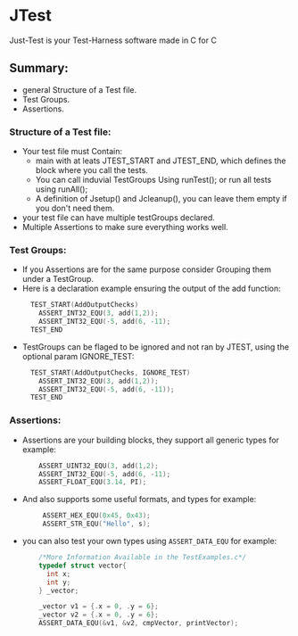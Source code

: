 # JTest
Just-Test is your Test-Harness software made in C for C

## Summary:
  - general Structure of a Test file.
  - Test Groups.
  - Assertions.
### Structure of a Test file:
  - Your test file must Contain:
      - main with at leats JTEST_START and JTEST_END, which defines the block where you call the tests.
      - You can call induvial TestGroups Using runTest(<testGroup>); or run all tests using runAll();
      - A definition of Jsetup() and Jcleanup(), you can leave them empty if you don't need them.
  - your test file can have multiple testGroups declared.
  - Multiple Assertions to make sure everything works well.
### Test Groups:
  - If you Assertions are for the same purpose consider Grouping them under a TestGroup.
  - Here is a declaration example ensuring the output of the add function:
      ```C
        TEST_START(AddOutputChecks)
          ASSERT_INT32_EQU(3, add(1,2));
          ASSERT_INT32_EQU(-5, add(6, -11);
        TEST_END
      ```
  - TestGroups can be flaged to be ignored and not ran by JTEST, using the optional param IGNORE_TEST:
      ```C
        TEST_START(AddOutputChecks, IGNORE_TEST)
          ASSERT_INT32_EQU(3, add(1,2));
          ASSERT_INT32_EQU(-5, add(6, -11));
        TEST_END
      ```
### Assertions:
  - Assertions are your building blocks, they support all generic types for example:
      ```C
          ASSERT_UINT32_EQU(3, add(1,2);
          ASSERT_INT32_EQU(-5, add(6, -11);
          ASSERT_FLOAT_EQU(3.14, PI);
      ```
  - And also supports some useful formats, and types for example:
     ```C
          ASSERT_HEX_EQU(0x45, 0x43);
          ASSERT_STR_EQU("Hello", s);
      ```
  - you can also test your own types using `ASSERT_DATA_EQU` for example:
    ```C
        /*More Information Available in the TestExamples.c*/
        typedef struct vector{
          int x;
          int y;
        } _vector;

        _vector v1 = {.x = 0, .y = 6};
        _vector v2 = {.x = 0, .y = 6};
        ASSERT_DATA_EQU(&v1, &v2, cmpVector, printVector);
    ```
